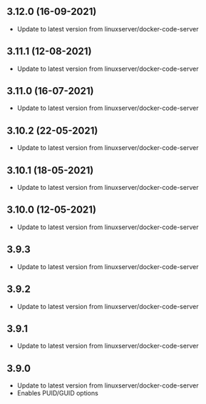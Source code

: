 
## 3.12.0 (16-09-2021)
- Update to latest version from linuxserver/docker-code-server

## 3.11.1 (12-08-2021)
- Update to latest version from linuxserver/docker-code-server

## 3.11.0 (16-07-2021)
- Update to latest version from linuxserver/docker-code-server

## 3.10.2 (22-05-2021)
- Update to latest version from linuxserver/docker-code-server

## 3.10.1 (18-05-2021)
- Update to latest version from linuxserver/docker-code-server

## 3.10.0 (12-05-2021)
- Update to latest version from linuxserver/docker-code-server

## 3.9.3
- Update to latest version from linuxserver/docker-code-server

## 3.9.2
- Update to latest version from linuxserver/docker-code-server

## 3.9.1
- Update to latest version from linuxserver/docker-code-server

## 3.9.0
- Update to latest version from linuxserver/docker-code-server
- Enables PUID/GUID options
